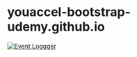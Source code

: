 # youaccel-bootstrap-udemy.github.io
[![Event Loggger](https://github.com/natnael-bedru/youaccel-bootstrap-udemy.github.io/actions/workflows/logger.yml/badge.svg?branch=main)](https://github.com/natnael-bedru/youaccel-bootstrap-udemy.github.io/actions/workflows/logger.yml)
